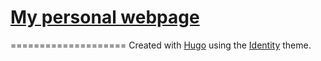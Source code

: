 # [My personal webpage](http://oleeskild.no/) #
====================
Created with [Hugo](https://gohugo.io/) using the [Identity](https://themes.gohugo.io/hugo-identity-theme/) theme.
